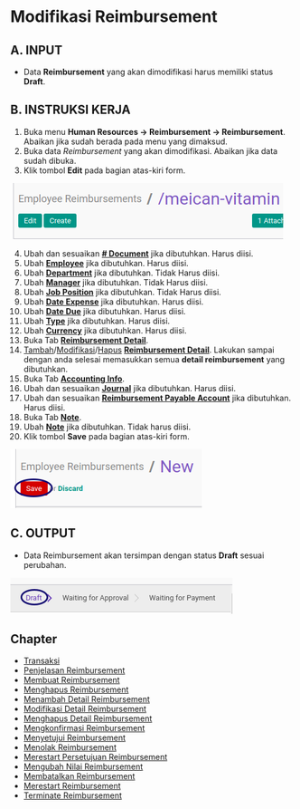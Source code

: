 # Modifikasi Reimbursement

## A. INPUT

* Data **Reimbursement** yang akan dimodifikasi harus memiliki status **Draft**.

## B. INSTRUKSI KERJA

1. Buka menu **Human Resources -> Reimbursement -> Reimbursement**. Abaikan jika sudah berada pada menu yang dimaksud.
2. Buka data *Reimbursement* yang akan dimodifikasi. Abaikan jika data sudah dibuka.
3. Klik tombol **Edit** pada bagian atas-kiri form.

![](../../img/reimbursement/tombol-edit.png)

4. Ubah dan sesuaikan **[# Document](./penjelasan.md#field-document)** jika dibutuhkan. Harus diisi.
5. Ubah **[Employee](./penjelasan.md#field-employee)** jika dibutuhkan. Harus diisi.
6. Ubah **[Department](./penjelasan.md#field-department)** jika dibutuhkan. Tidak Harus diisi.
7. Ubah **[Manager](./penjelasan.md#field-manager)** jika dibutuhkan. Tidak Harus diisi.
8. Ubah **[Job Position](./penjelasan.md#field-job-position)** jika dibutuhkan. Tidak Harus diisi.
9. Ubah **[Date Expense](./penjelasan.md#field-date-expense)** jika dibutuhkan. Harus diisi.
10. Ubah **[Date Due](./penjelasan.md#field-date-due)** jika dibutuhkan. Harus diisi.
11. Ubah **[Type](./penjelasan.md#field-type)** jika dibutuhkan. Harus diisi.
12. Ubah **[Currency](./penjelasan.md#field-currency)** jika dibutuhkan. Harus diisi.
13. Buka Tab **[Reimbursement Detail](./penjelasan.md#tab-detail)**.
14. <a name="l14">[Tambah](./membuat-detail.md)/[Modifikasi](./modifikasi-detail.md)/[Hapus](./menghapus-detail.md)</a> [**Reimbursement Detail**](./penjelasan.md#tab-detail). Lakukan sampai dengan anda selesai memasukkan semua **detail reimbursement** yang dibutuhkan.
15. Buka Tab **[Accounting Info](./penjelasan.md#tab-accounting)**.
16. Ubah dan sesuaikan **[Journal](./penjelasan.md#field-journal)** jika dibutuhkan. Harus diisi.
17. Ubah dan sesuaikan **[Reimbursement Payable Account](./penjelasan.md#field-payable-account)** jika dibutuhkan. Harus diisi.
18. Buka Tab **[Note](./penjelasan.md#tab-note)**.
19. Ubah **[Note](./penjelasan.md#field-tab-note-note)** jika dibutuhkan. Tidak harus diisi.
20. Klik tombol **Save** pada bagian atas-kiri form.

![](../../img/reimbursement/tombol-save.png)

## C. OUTPUT

* Data Reimbursement akan tersimpan dengan status **Draft** sesuai perubahan.

![](../../img/reimbursement/status-draft.png)

## Chapter
- [Transaksi](../../transaksi.md)
- [Penjelasan Reimbursement](./penjelasan.md)
- [Membuat Reimbursement](./membuat.md)
- [Menghapus Reimbursement](./menghapus.md)
- [Menambah Detail Reimbursement](./membuat-detail.md)
- [Modifikasi Detail Reimbursement](./modifikasi-detail.md)
- [Menghapus Detail Reimbursement](./menghapus-detail.md)
- [Mengkonfirmasi Reimbursement](./mengkonfirmasi.md)
- [Menyetujui Reimbursement](./menyetujui.md)
- [Menolak Reimbursement](./menolak.md)
- [Merestart Persetujuan Reimbursement](./merestart-persetujuan.md)
- [Mengubah Nilai Reimbursement](./mengubah-nilai-reimbursement.md)
- [Membatalkan Reimbursement](./membatalkan.md)
- [Merestart Reimbursement](./merestart.md)
- [Terminate Reimbursement](./terminate.md)
